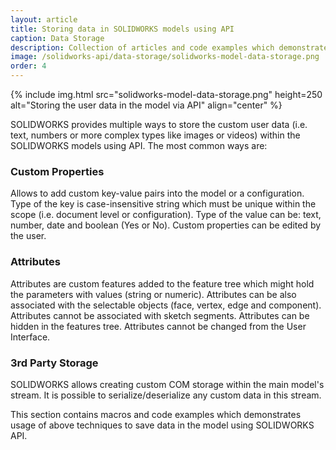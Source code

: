 ```yaml
---
layout: article
title: Storing data in SOLIDWORKS models using API
caption: Data Storage
description: Collection of articles and code examples which demonstrate how to store different type of data within the SOLIDWORKS models (3rd party storage, attributes, custom properties)
image: /solidworks-api/data-storage/solidworks-model-data-storage.png
order: 4
---
```

{% include img.html src="solidworks-model-data-storage.png" height=250 alt="Storing the user data in the model via API" align="center" %}

SOLIDWORKS provides multiple ways to store the custom user data (i.e. text, numbers or more complex types like images or videos) within the SOLIDWORKS models using API. The most common ways are:

### Custom Properties

Allows to add custom key-value pairs into the model or a configuration. Type of the key is case-insensitive string which must be unique within the scope (i.e. document level or configuration). Type of the value can be: text, number, date and boolean (Yes or No). Custom properties can be edited by the user.

### Attributes

Attributes are custom features added to the feature tree which might hold the parameters with values (string or numeric). Attributes can be also associated with the selectable objects (face, vertex, edge and component). Attributes cannot be associated with sketch segments. Attributes can be hidden in the features tree. Attributes cannot be changed from the User Interface.

### 3rd Party Storage

SOLIDWORKS allows creating custom COM storage within the main model's stream. It is possible to serialize/deserialize any custom data in this stream.

This section contains macros and code examples which demonstrates usage of above techniques to save data in the model using SOLIDWORKS API.
